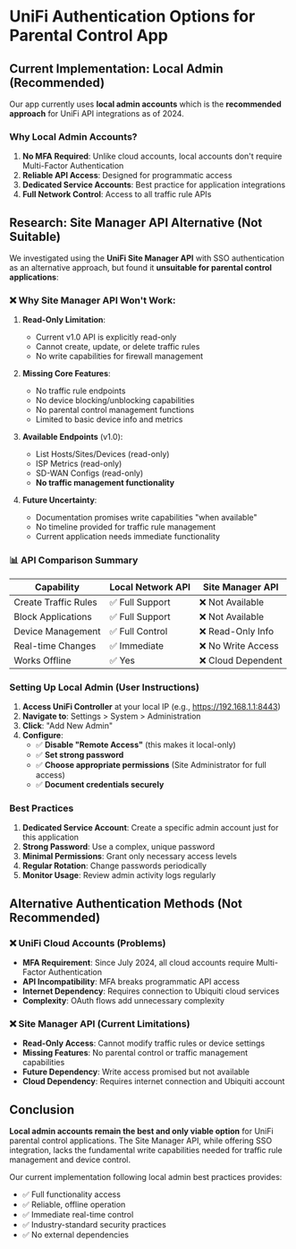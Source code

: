 # UniFi Authentication Options for Parental Control App

## Current Implementation: Local Admin (Recommended)

Our app currently uses **local admin accounts** which is the **recommended approach** for UniFi API integrations as of 2024.

### Why Local Admin Accounts?

1. **No MFA Required**: Unlike cloud accounts, local accounts don't require Multi-Factor Authentication
2. **Reliable API Access**: Designed for programmatic access
3. **Dedicated Service Accounts**: Best practice for application integrations
4. **Full Network Control**: Access to all traffic rule APIs

## Research: Site Manager API Alternative (Not Suitable)

We investigated using the **UniFi Site Manager API** with SSO authentication as an alternative approach, but found it **unsuitable for parental control applications**:

### ❌ **Why Site Manager API Won't Work:**

1. **Read-Only Limitation**: 
   - Current v1.0 API is explicitly read-only
   - Cannot create, update, or delete traffic rules
   - No write capabilities for firewall management

2. **Missing Core Features**:
   - No traffic rule endpoints
   - No device blocking/unblocking capabilities  
   - No parental control management functions
   - Limited to basic device info and metrics

3. **Available Endpoints** (v1.0):
   - List Hosts/Sites/Devices (read-only)
   - ISP Metrics (read-only)
   - SD-WAN Configs (read-only)
   - **No traffic management functionality**

4. **Future Uncertainty**: 
   - Documentation promises write capabilities "when available"
   - No timeline provided for traffic rule management
   - Current application needs immediate functionality

### 📊 **API Comparison Summary**

| Capability | Local Network API | Site Manager API |
|------------|------------------|------------------|
| Create Traffic Rules | ✅ Full Support | ❌ Not Available |
| Block Applications | ✅ Full Support | ❌ Not Available |
| Device Management | ✅ Full Control | ❌ Read-Only Info |
| Real-time Changes | ✅ Immediate | ❌ No Write Access |
| Works Offline | ✅ Yes | ❌ Cloud Dependent |

### Setting Up Local Admin (User Instructions)

1. **Access UniFi Controller** at your local IP (e.g., https://192.168.1.1:8443)
2. **Navigate to**: Settings > System > Administration
3. **Click**: "Add New Admin"
4. **Configure**:
   - ✅ **Disable "Remote Access"** (this makes it local-only)
   - ✅ **Set strong password**
   - ✅ **Choose appropriate permissions** (Site Administrator for full access)
   - ✅ **Document credentials securely**

### Best Practices

1. **Dedicated Service Account**: Create a specific admin account just for this application
2. **Strong Password**: Use a complex, unique password
3. **Minimal Permissions**: Grant only necessary access levels
4. **Regular Rotation**: Change passwords periodically
5. **Monitor Usage**: Review admin activity logs regularly

## Alternative Authentication Methods (Not Recommended)

### ❌ **UniFi Cloud Accounts (Problems)**
- **MFA Requirement**: Since July 2024, all cloud accounts require Multi-Factor Authentication
- **API Incompatibility**: MFA breaks programmatic API access
- **Internet Dependency**: Requires connection to Ubiquiti cloud services
- **Complexity**: OAuth flows add unnecessary complexity

### ❌ **Site Manager API (Current Limitations)**
- **Read-Only Access**: Cannot modify traffic rules or device settings
- **Missing Features**: No parental control or traffic management capabilities
- **Future Dependency**: Write access promised but not available
- **Cloud Dependency**: Requires internet connection and Ubiquiti account

## Conclusion

**Local admin accounts remain the best and only viable option** for UniFi parental control applications. The Site Manager API, while offering SSO integration, lacks the fundamental write capabilities needed for traffic rule management and device control.

Our current implementation following local admin best practices provides:
- ✅ Full functionality access
- ✅ Reliable, offline operation  
- ✅ Immediate real-time control
- ✅ Industry-standard security practices
- ✅ No external dependencies 